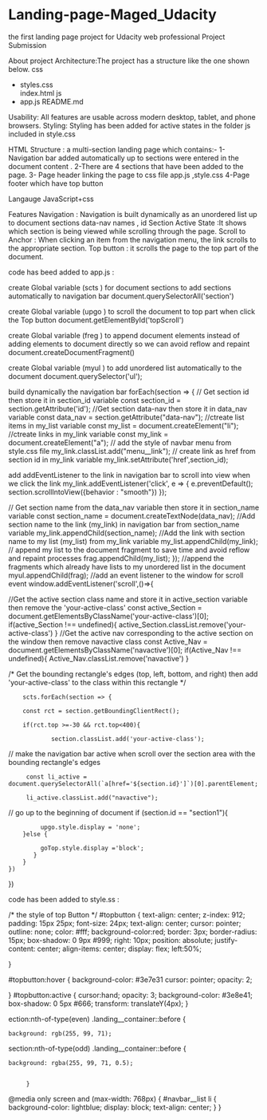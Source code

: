 # Landing-page-Maged_Udacity
the first landing page project for Udacity web professional Project Submission


About project
Architecture:The project  has a structure like the one shown below. 
css
- styles.css    
index.html
js
- app.js
README.md

Usability: All features are usable across modern desktop, tablet, and phone browsers.
Styling: Styling has been added for active states in the folder js included in style.css

HTML Structure : a multi-section landing page which contains:-
                 1- Navigation bar added automatically up to sections were entered in the document content .
                 2-There are 4 sections that have been added to the page.
                 3- Page header linking the page to css file app.js ,style.css
                 4-Page footer which have top button




Langauge
JavaScript+css 

Features
  Navigation : Navigation is built dynamically as an unordered list up to document sections data-nav names , id
  Section Active State :It shows which section is being viewed while scrolling through the page.
  Scroll to Anchor : When clicking an item from the navigation menu, the link scrolls to the appropriate section.
  Top button : it scrolls the page to the top part of the document.
  
   
code has beed added to app.js :

create Global variable (scts ) for document sections to
add sections automatically to navigation bar
 document.querySelectorAll('section')
 
 create Global variable (upgo ) to scroll the document to
 top part when click the Top button
 document.getElementById('topScroll')
 
 create Global variable (freg ) to append document elements instead of adding elements
   to document directly so we can avoid reflow and repaint 
 document.createDocumentFragment()

create Global variable (myul ) to add unordered list automatically to the document
 document.querySelector('ul');

build dynamically the navigation bar
forEach(section => {
// Get section id then store it in section_id variable
    const section_id = section.getAttribute('id');
//Get section data-nav then store it in data_nav variable
    const data_nav = section.getAttribute("data-nav");
//ctreate list items in my_list variable
    const my_list = document.createElement("li");
//ctreate links  in my_link variable
    const my_link = document.createElement("a");
// add the style of navbar menu from style.css file
    my_link.classList.add("menu__link");
// create link as href from section id in my_link variable
    my_link.setAttribute('href',section_id);

 add addEventListener  to the link in navigation bar to scroll into view when we click the link
    my_link.addEventListener('click', e => {
        e.preventDefault();
        section.scrollIntoView({behavior : "smooth"})
    });

// Get section name  from the data_nav variable then store it in section_name variable
    const section_name = document.createTextNode(data_nav);
//Add section name to the link (my_link) in navigation bar from section_name variable
    my_link.appendChild(section_name);
//Add the link with section  name to  my list (my_list) from my_link variable
    my_list.appendChild(my_link);
// append my list to the document fragment to save time and avoid reflow and repaint processes
    frag.appendChild(my_list);
    });
//append the fragments which already have lists to my unordered list in the document
    myul.appendChild(frag);
//add an event listener to the window for  scroll event
        window.addEventListener('scroll',()=>{

//Get the active section class name and store it in active_section variable then remove the 'your-active-class'
        const active_Section = document.getElementsByClassName('your-active-class')[0];
        if(active_Section !== undefined){
            active_Section.classList.remove('your-active-class')
        }
//Get the active nav corresponding to the active section on the window then remove navactive class
        const Active_Nav = document.getElementsByClassName('navactive')[0];
        if(Active_Nav !== undefined){
            Active_Nav.classList.remove('navactive')
        }

/* Get the bounding rectangle's edges (top, left, bottom, and right) then add 'your-active-class'
to the class within this rectangle */

        scts.forEach(section => {

        const rct = section.getBoundingClientRect();

        if(rct.top >=-30 && rct.top<400){
                               
                section.classList.add('your-active-class');
// make the navigation bar active when scroll over the section area with the bounding rectangle's edges
                
         const li_active = document.querySelectorAll(`a[href='${section.id}']`)[0].parentElement;

         li_active.classList.add("navactive");
                
// go up to the beginning of document
        if (section.id == "section1"){
                   
             upgo.style.display = 'none';
        }else {

             goTop.style.display ='block';
           }
        }
    })
})
    
code has been added to style.ss :

/* the style of top Button  */
#topbutton {
text-align: center;
z-index: 912;
 padding: 15px 25px;
  font-size: 24px;
  text-align: center;
  cursor: pointer;
  outline: none;
  color: #fff;
  background-color:red;
  border: 3px;
  border-radius: 15px;
  box-shadow: 0 9px #999;
 right: 10px;
 position: absolute;
 justify-content: center;
 align-items: center;
  display: flex;
  left:50%;

}


#topbutton:hover {
background-color: #3e7e31
cursor: pointer;
opacity: 2;



}
#topbutton:active {
cursor:hand;
opacity: 3;
background-color: #3e8e41;
  box-shadow: 0 5px #666;
 transform: translateY(4px);
}

ection:nth-of-type(even) .landing__container::before {
    
    background: rgb(255, 99, 71);
  

section:nth-of-type(odd) .landing__container::before {
    
    background: rgba(255, 99, 71, 0.5);


         }
@media only screen and (max-width: 768px) {
    #navbar__list li {
          background-color: lightblue;
         display: block;
        text-align: center;
    }
  }



